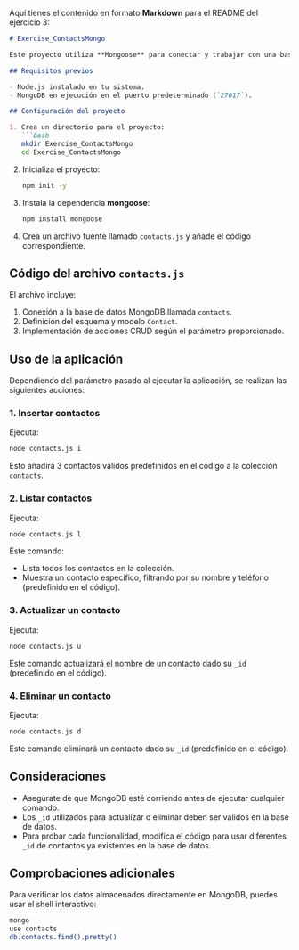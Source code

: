 Aquí tienes el contenido en formato **Markdown** para el README del ejercicio 3:

```markdown
# Exercise_ContactsMongo

Este proyecto utiliza **Mongoose** para conectar y trabajar con una base de datos MongoDB llamada `contacts`. Implementa varias operaciones CRUD (Crear, Leer, Actualizar, Eliminar) dependiendo de un parámetro adicional pasado al ejecutar la aplicación.

## Requisitos previos

- Node.js instalado en tu sistema.
- MongoDB en ejecución en el puerto predeterminado (`27017`).

## Configuración del proyecto

1. Crea un directorio para el proyecto:
   ```bash
   mkdir Exercise_ContactsMongo
   cd Exercise_ContactsMongo
   ```

2. Inicializa el proyecto:
   ```bash
   npm init -y
   ```

3. Instala la dependencia **mongoose**:
   ```bash
   npm install mongoose
   ```

4. Crea un archivo fuente llamado `contacts.js` y añade el código correspondiente.

## Código del archivo `contacts.js`

El archivo incluye:

1. Conexión a la base de datos MongoDB llamada `contacts`.
2. Definición del esquema y modelo `Contact`.
3. Implementación de acciones CRUD según el parámetro proporcionado.

## Uso de la aplicación

Dependiendo del parámetro pasado al ejecutar la aplicación, se realizan las siguientes acciones:

### 1. Insertar contactos

Ejecuta:
```bash
node contacts.js i
```

Esto añadirá 3 contactos válidos predefinidos en el código a la colección `contacts`.

### 2. Listar contactos

Ejecuta:
```bash
node contacts.js l
```

Este comando:
- Lista todos los contactos en la colección.
- Muestra un contacto específico, filtrando por su nombre y teléfono (predefinido en el código).

### 3. Actualizar un contacto

Ejecuta:
```bash
node contacts.js u
```

Este comando actualizará el nombre de un contacto dado su `_id` (predefinido en el código).

### 4. Eliminar un contacto

Ejecuta:
```bash
node contacts.js d
```

Este comando eliminará un contacto dado su `_id` (predefinido en el código).

## Consideraciones

- Asegúrate de que MongoDB esté corriendo antes de ejecutar cualquier comando.
- Los `_id` utilizados para actualizar o eliminar deben ser válidos en la base de datos.
- Para probar cada funcionalidad, modifica el código para usar diferentes `_id` de contactos ya existentes en la base de datos.

## Comprobaciones adicionales

Para verificar los datos almacenados directamente en MongoDB, puedes usar el shell interactivo:
```bash
mongo
use contacts
db.contacts.find().pretty()
```

